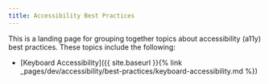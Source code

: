 ```yaml
---
title: Accessibility Best Practices
---
```


This is a landing page for grouping together topics about accessibility (a11y) best practices. These topics include the following:

- [Keyboard Accessibility]({{ site.baseurl }}{% link _pages/dev/accessibility/best-practices/keyboard-accessibility.md %}) 
